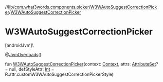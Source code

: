 //[lib](../../../index.md)/[com.what3words.components.picker](../index.md)/[W3WAutoSuggestCorrectionPicker](index.md)/[W3WAutoSuggestCorrectionPicker](-w3-w-auto-suggest-correction-picker.md)

# W3WAutoSuggestCorrectionPicker

[androidJvm]\

@[JvmOverloads](https://kotlinlang.org/api/latest/jvm/stdlib/kotlin.jvm/-jvm-overloads/index.html)()

fun [W3WAutoSuggestCorrectionPicker](-w3-w-auto-suggest-correction-picker.md)(context: [Context](https://developer.android.com/reference/kotlin/android/content/Context.html), attrs: [AttributeSet](https://developer.android.com/reference/kotlin/android/util/AttributeSet.html)? = null, defStyleAttr: [Int](https://kotlinlang.org/api/latest/jvm/stdlib/kotlin/-int/index.html) = R.attr.customW3WAutoSuggestCorrectionPickerStyle)
